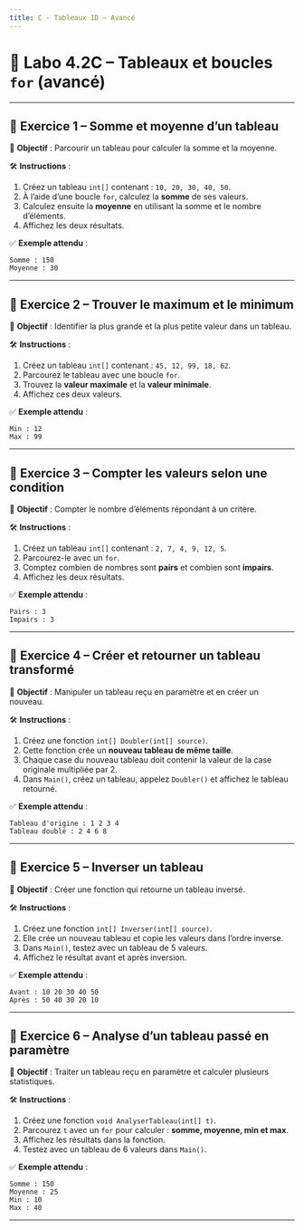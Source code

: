 ```yaml
---
title: C - Tableaux 1D – Avancé
---
```


# 🧠 Labo 4.2C – Tableaux et boucles `for` (avancé)

---

## 🔴 Exercice 1 – Somme et moyenne d’un tableau
🎯 **Objectif** : Parcourir un tableau pour calculer la somme et la moyenne.

🛠️ **Instructions** :
1. Créez un tableau `int[]` contenant : `10, 20, 30, 40, 50`.
2. À l’aide d’une boucle `for`, calculez la **somme** de ses valeurs.
3. Calculez ensuite la **moyenne** en utilisant la somme et le nombre d’éléments.
4. Affichez les deux résultats.

✅ **Exemple attendu** :
```
Somme : 150
Moyenne : 30
```

---

## 🔴 Exercice 2 – Trouver le maximum et le minimum
🎯 **Objectif** : Identifier la plus grande et la plus petite valeur dans un tableau.

🛠️ **Instructions** :
1. Créez un tableau `int[]` contenant : `45, 12, 99, 18, 62`.
2. Parcourez le tableau avec une boucle `for`.
3. Trouvez la **valeur maximale** et la **valeur minimale**.
4. Affichez ces deux valeurs.

✅ **Exemple attendu** :
```
Min : 12
Max : 99
```

---

## 🔴 Exercice 3 – Compter les valeurs selon une condition
🎯 **Objectif** : Compter le nombre d’éléments répondant à un critère.

🛠️ **Instructions** :
1. Créez un tableau `int[]` contenant : `2, 7, 4, 9, 12, 5`.
2. Parcourez-le avec un `for`.
3. Comptez combien de nombres sont **pairs** et combien sont **impairs**.
4. Affichez les deux résultats.

✅ **Exemple attendu** :
```
Pairs : 3
Impairs : 3
```

---

## 🔴 Exercice 4 – Créer et retourner un tableau transformé
🎯 **Objectif** : Manipuler un tableau reçu en paramètre et en créer un nouveau.

🛠️ **Instructions** :
1. Créez une fonction `int[] Doubler(int[] source)`.
2. Cette fonction crée un **nouveau tableau de même taille**.
3. Chaque case du nouveau tableau doit contenir la valeur de la case originale multipliée par 2.
4. Dans `Main()`, créez un tableau, appelez `Doubler()` et affichez le tableau retourné.

✅ **Exemple attendu** :
```
Tableau d'origine : 1 2 3 4
Tableau doublé : 2 4 6 8
```

---

## 🔴 Exercice 5 – Inverser un tableau
🎯 **Objectif** : Créer une fonction qui retourne un tableau inversé.

🛠️ **Instructions** :
1. Créez une fonction `int[] Inverser(int[] source)`.
2. Elle crée un nouveau tableau et copie les valeurs dans l’ordre inverse.
3. Dans `Main()`, testez avec un tableau de 5 valeurs.
4. Affichez le résultat avant et après inversion.

✅ **Exemple attendu** :
```
Avant : 10 20 30 40 50
Après : 50 40 30 20 10
```

---

## 🔴 Exercice 6 – Analyse d’un tableau passé en paramètre
🎯 **Objectif** : Traiter un tableau reçu en paramètre et calculer plusieurs statistiques.

🛠️ **Instructions** :
1. Créez une fonction `void AnalyserTableau(int[] t)`.
2. Parcourez `t` avec un `for` pour calculer : **somme, moyenne, min et max**.
3. Affichez les résultats dans la fonction.
4. Testez avec un tableau de 6 valeurs dans `Main()`.

✅ **Exemple attendu** :
```
Somme : 150
Moyenne : 25
Min : 10
Max : 40
```

---
